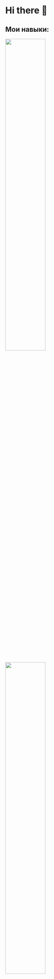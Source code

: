 # Hi there 👋
## Мои навыки:
<img src="https://storage.tally.so/551f6f1e-00a2-4a15-9c33-b40ca5c84113/Git-Logo-2Color.png" width="50%">
<img src="https://storage.tally.so/3a4c5a2e-a412-41b4-bad5-61899c529461/4515839.png" width="50%">
<img src="https://storage.tally.so/3f9bac6c-8fd5-40ae-a50b-096d362d2fe8/136443.png" width="50%">
<img src="https://storage.tally.so/225a5e64-ebe2-49ea-8359-415c1ad93023/Pytest_logo.svg.png" width="50%">
<!--

**halva6409/halva6409** is a ✨ _special_ ✨ repository because its `README.md` (this file) appears on your GitHub profile.

Here are some ideas to get you started:

- 🔭 I’m currently working on ...
- 🌱 I’m currently learning ...
- 👯 I’m looking to collaborate on ...
- 🤔 I’m looking for help with ...
- 💬 Ask me about ...
- 📫 How to reach me: ...
- 😄 Pronouns: ...
- ⚡ Fun fact: ...
-->

